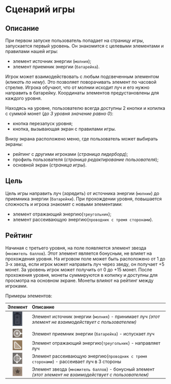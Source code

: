# Сценарий игры

## Описание

При первом запуске пользователь попадает на страницу игры, запускается первый уровень. Он знакомится с целевыми элементами и правилами нашей игры:
- элемент источник энергии (`молния`);
- элемент приемник энергии (`батарейка`).

Игрок может взаимодействовать с любым подсвеченным элементом (*кликать по нему*). Это позволяет поворачивать элемент по часовой стрелке. Игрока обучают, что от молнии исходит луч и его нужно направить в батарейку. Координаты элементов предустановлены для каждого уровня.

Находясь на уровне, пользователю всегда доступны 2 кнопки и копилка с суммой монет (*до 3 уровня значение равно 0*):
- кнопка перезапуск уровня;
- кнопка, вызывающая экран с правилами игры.

Внизу экрана расположено меню, где пользователь может выбирать экраны:
- рейтинг с другими игроками (*страница лидерборд*);
- профиль пользователя (*страница редактирование пользователя*);
- основной экран (*страница игры*).

## Цель
Цель игры направить луч (*зарядить*) от источника энергии (`молнии`) до приемника энергии (`батарейки`). При прохождении уровня, повышается сложность и игрока знакомят с новыми элементами:
- элемент отражающий энергию(`треугольник`);
- элемент рассеивающую энергию(`проводник с тремя сторонами`).

## Рейтинг
Начиная с третьего уровня, на поле появляется элемент звезда (`множитель баллов`). Этот элемент является бонусным, не влияет на прохождения уровня. На игровом поле может быть расположено от 1 до 3-х звезд, если игрок может направить луч через зведу, он получает +5 монет. За уровень игрок может получить от 0 до +15 монет. После прохожения уровня, монеты суммируются в копилку и доступны для просмотра на основном экране. Монеты влияют на рейтинг между игроками.

Примеры элементов:

|Элемент|Описание|
| :------------------------------: | :------------------------------------------------------------------------------------------------------------------------------------------------------ |
| <img src="./images/battery.jpg" width="30"> | Элемент источник энергии (`молния`) - принимает луч *(этот элемент не взаимодействует с пользователем)* |
| <img src="./images/lightning.jpg" width="30"> | Элемент приемник энергии (`батарейка`) - испускает луч |
| <img src="./images/triangle.jpg" width="30"> | Элемент отражающий энергию(`треугольник`) - направляет луч |
| <img src="./images/disperser.jpg" width="30"> | Элемент рассеивающую энергию(`проводник с тремя сторонами`) - рассеивает луч в 3 стороны |
| <img src="./images/star.jpg" width="30"> | Элемент звезда (`множитель баллов`) - бонусный элемент *(этот элемент не взаимодействует с пользователем)* |




